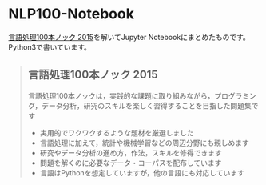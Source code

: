 # NLP100-Notebook

[言語処理100本ノック 2015](http://www.cl.ecei.tohoku.ac.jp/nlp100/)を解いてJupyter Notebookにまとめたものです。Python3で書いています。

> ## 言語処理100本ノック 2015
> 言語処理100本ノックは，実践的な課題に取り組みながら，プログラミング，データ分析，研究のスキルを楽しく習得することを目指した問題集です
> 
> * 実用的でワクワクするような題材を厳選しました
> * 言語処理に加えて，統計や機械学習などの周辺分野にも親しめます
> * 研究やデータ分析の進め方，作法，スキルを修得できます
> * 問題を解くのに必要なデータ・コーパスを配布しています
> * 言語はPythonを想定していますが，他の言語にも対応しています


